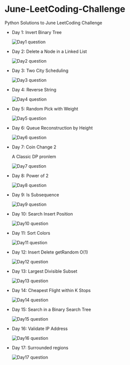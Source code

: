 # June-LeetCoding-Challenge
Python Solutions to June LeetCoding Challenge

<ul>
    <li>
		<p>Day 1: Invert Binary Tree</p>
		<img src="./questions/day1.png" alt="Day1 question">
    </li>
    <li>
		<p>Day 2: Delete a Node in a Linked List</p>
		<img src="./questions/day2.png" alt="Day2 question">
    </li>
    <li>
		<p>Day 3: Two City Scheduling</p>
		<img src="./questions/day3.png" alt="Day3 question">
    </li>
    <li>
		<p>Day 4: Reverse String</p>
		<img src="./questions/day4.png" alt="Day4 question">
    </li>
    <li>
		<p>Day 5: Random Pick with Weight</p>
		<img src="./questions/day5.png" alt="Day5 question">
    </li>
    <li>
		<p>Day 6: Queue Reconstruction by Height</p>
		<img src="./questions/day6.png" alt="Day6 question">
    </li>
    <li>
		<p>Day 7: Coin Change 2</p>
		<p>A Classic DP pronlem</p>
		<img src="./questions/day7.png" alt="Day7 question">
    </li>
	<li>
		<p>Day 8: Power of 2</p>
		<img src="./questions/day8.png" alt="Day8 question">
    </li>
	<li>
		<p>Day 9: Is Subsequence</p>
		<img src="./questions/day9.png" alt="Day9 question">
    </li>
	<li>
		<p>Day 10: Search Insert Position</p>
		<img src="./questions/day10.png" alt="Day10 question">
	</li>
	<li>
		<p>Day 11: Sort Colors</p>
		<img src="./questions/day11.png" alt="Day11 question">
	</li>
	<li>
		<p>Day 12: Insert Delete getRandom O(1)</p>
		<img src="./questions/day12.png" alt="Day12 question">
	</li>
	<li>
		<p>Day 13: Largest Divisible Subset</p>
		<img src="./questions/day13.png" alt="Day13 question">
	</li>
	<li>
		<p>Day 14: Cheapest Flight within K Stops</p>
		<img src="./questions/day14.png" alt="Day14 question">
	</li>
	<li>
		<p>Day 15: Search in a Binary Search Tree</p>
		<img src="./questions/day15.png" alt="Day15 question">
	</li>
	<li>
		<p>Day 16: Validate IP Address</p>
		<img src="./questions/day16.png" alt="Day16 question">
	</li>
	<li>
		<p>Day 17: Surrounded regions</p>
		<img src="./questions/day17.png" alt="Day17 question">
	</li>
</ul>